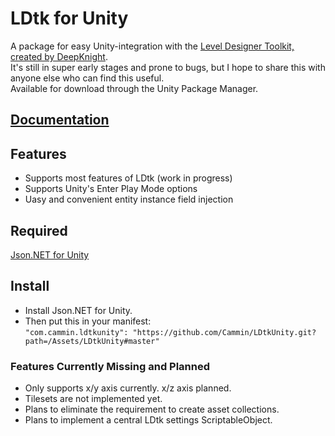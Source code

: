 # LDtk for Unity
A package for easy Unity-integration with the [Level Designer Toolkit, created by DeepKnight](https://github.com/deepnight/ldtk).  
It's still in super early stages and prone to bugs, but I hope to share this with anyone else who can find this useful.  
Available for download through the Unity Package Manager.  

## [Documentation](https://github.com/Cammin/LDtkUnity/blob/master/DOCUMENTATION.md)  

## Features  
- Supports most features of LDtk (work in progress)  
- Supports Unity's Enter Play Mode options  
- Uasy and convenient entity instance field injection

## Required

[Json.NET for Unity](https://github.com/jilleJr/Newtonsoft.Json-for-Unity)

## Install  
- Install Json.NET for Unity.
- Then put this in your manifest:  
 ```"com.cammin.ldtkunity": "https://github.com/Cammin/LDtkUnity.git?path=/Assets/LDtkUnity#master"```
 
 ### Features Currently Missing and Planned
 - Only supports x/y axis currently. x/z axis planned.
 - Tilesets are not implemented yet.
 - Plans to eliminate the requirement to create asset collections.
 - Plans to implement a central LDtk settings ScriptableObject.
 
